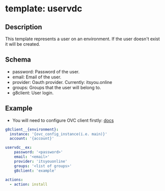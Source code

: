 # template: uservdc

## Description

This template represents a user on an environment. If the user doesn't exist it will be created.

## Schema

- password: Password of the user.
- email: Email of the user.
- provider: Oauth provider. Currently: itsyou.online
- groups: Groups that the user will belong to.
- g8client: User login.

## Example

* You will need to configure OVC client firstly: [docs](https://github.com/openvcloud/ays_templates/blob/master/docs/OVC_Client/README.md)
```yaml
g8client__{environment}:
  instance: '{ovc_config_instance(i.e. main)}'
  account: '{account}'

uservdc__ex:
    password: '<password>'
    email: '<email>'
    provider: 'itsyouonline'
    groups: '<list of groups>'
    g8client: 'example'
    
actions:
  - action: install
```
